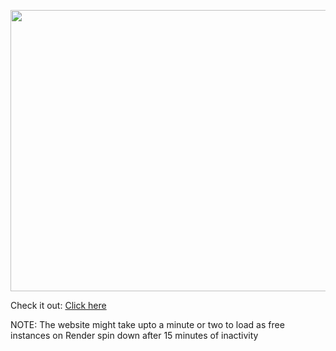 <p align="center">
    <img src="images/homepage.png" width="700" height="450" /> 
</p>

Check it out: [Click here](https://naturetrails.onrender.com/)

NOTE: The website might take upto a minute or two to load as free instances on Render spin down after 15 minutes of inactivity
